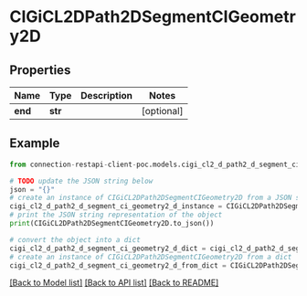 # CIGiCL2DPath2DSegmentCIGeometry2D


## Properties

Name | Type | Description | Notes
------------ | ------------- | ------------- | -------------
**end** | **str** |  | [optional] 

## Example

```python
from connection-restapi-client-poc.models.cigi_cl2_d_path2_d_segment_ci_geometry2_d import CIGiCL2DPath2DSegmentCIGeometry2D

# TODO update the JSON string below
json = "{}"
# create an instance of CIGiCL2DPath2DSegmentCIGeometry2D from a JSON string
cigi_cl2_d_path2_d_segment_ci_geometry2_d_instance = CIGiCL2DPath2DSegmentCIGeometry2D.from_json(json)
# print the JSON string representation of the object
print(CIGiCL2DPath2DSegmentCIGeometry2D.to_json())

# convert the object into a dict
cigi_cl2_d_path2_d_segment_ci_geometry2_d_dict = cigi_cl2_d_path2_d_segment_ci_geometry2_d_instance.to_dict()
# create an instance of CIGiCL2DPath2DSegmentCIGeometry2D from a dict
cigi_cl2_d_path2_d_segment_ci_geometry2_d_from_dict = CIGiCL2DPath2DSegmentCIGeometry2D.from_dict(cigi_cl2_d_path2_d_segment_ci_geometry2_d_dict)
```
[[Back to Model list]](../README.md#documentation-for-models) [[Back to API list]](../README.md#documentation-for-api-endpoints) [[Back to README]](../README.md)


